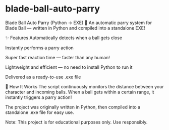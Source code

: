 # blade-ball-auto-parry
Blade Ball Auto Parry (Python → EXE)
🎯 An automatic parry system for Blade Ball — written in Python and compiled into a standalone EXE!

✨ Features
Automatically detects when a ball gets close

Instantly performs a parry action

Super fast reaction time — faster than any human!

Lightweight and efficient — no need to install Python to run it

Delivered as a ready-to-use .exe file

🚀 How It Works
The script continuously monitors the distance between your character and incoming balls.
When a ball gets within a certain range, it instantly triggers a parry action!

The project was originally written in Python, then compiled into a standalone .exe file for easy use.

Note: This project is for educational purposes only. Use responsibly.
